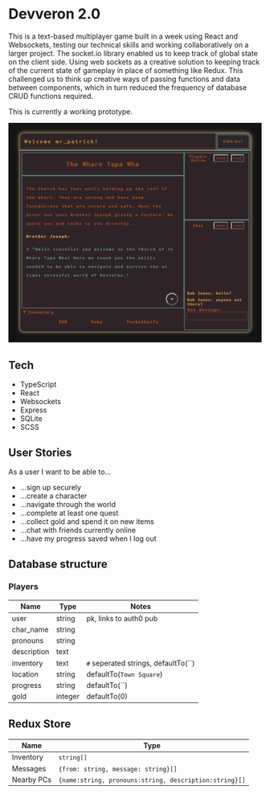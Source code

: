 # Devveron 2.0

This is a text-based multiplayer game built in a week using React and Websockets, testing our technical skills and working collaboratively on a larger project. The socket.io library enabled us to keep track of global state on the client side. Using web sockets as a creative solution to keeping track of the current state of gameplay in place of something like Redux. This challenged us to think up creative ways of passing functions and data between components, which in turn reduced the frequency of database CRUD functions required.

This is currently a working prototype.

![Screenshot](devveron-2-screenshot.png)

## Tech

- TypeScript
- React
- Websockets
- Express
- SQLite
- SCSS

## User Stories

As a user I want to be able to...
- ...sign up securely
- ...create a character
- ...navigate through the world
- ...complete at least one quest
- ...collect gold and spend it on new items
- ...chat with friends currently online
- ...have my progress saved when I log out

## Database structure

### Players

| Name | Type | Notes |
|---|---|---|
| user | string | pk, links to auth0 pub |
| char_name | string | |
| pronouns | string | |
| description | text | |
| inventory | text | `#` seperated strings, defaultTo(``) |
| location | string | defaultTo(`Town Square`) |
| progress | string | defaultTo(``) |
| gold | integer | defaultTo(0) |


## Redux Store

| Name | Type |
|---|---|
| Inventory | `string[]` |
| Messages | `{from: string, message: string}[]` |
| Nearby PCs | `{name:string, pronouns:string, description:string}[]` |

<!-- ## Other notes

[Conflict Resolution Plan](https://docs.google.com/document/d/1R4Gunji-XKpJoc_1CfpgQABldjdQSgHE07fA_936u4g/edit)

[Tech Plan](https://docs.google.com/document/d/1QO11svnE5w68hl98H-61lrhrzLKYH-wd1eBO4vnKW6g/edit?usp=sharing)

[World Content](https://docs.google.com/document/d/18wc8wBpq54KihdWJsRnKKFsaeraTVpoDvPUJu-0DF_0/edit?usp=sharing) -->
